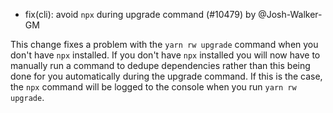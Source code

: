 - fix(cli): avoid `npx` during upgrade command (#10479) by @Josh-Walker-GM

This change fixes a problem with the `yarn rw upgrade` command when you don't have `npx` installed. If you don't have `npx` installed you will now have to manually run a command to dedupe dependencies rather than this being done for you automatically during the upgrade command. If this is the case, the `npx` command will be logged to the console when you run `yarn rw upgrade`.
